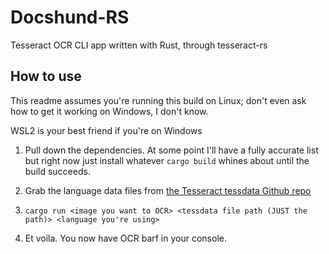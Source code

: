 # Docshund-RS

Tesseract OCR CLI app written with Rust, through tesseract-rs

## How to use

This readme assumes you're running this build on Linux; don't even ask how to get it working on Windows, I don't know.

WSL2 is your best friend if you're on Windows

1. Pull down the dependencies. At some point I'll have a fully accurate list but right now just install whatever `cargo build` whines about until the build succeeds.

2. Grab the language data files from [the Tesseract tessdata Github repo](https://github.com/tesseract-ocr/tessdata_fast)

3. `cargo run <image you want to OCR> <tessdata file path (JUST the path)> <language you're using>`

4. Et voila. You now have OCR barf in your console.
